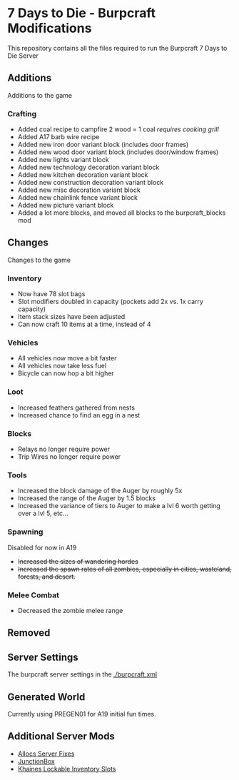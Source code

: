# 7 Days to Die - Burpcraft Modifications

This repository contains all the files required to run the Burpcraft 7 Days to Die Server

## Additions

Additions to the game

### Crafting

* Added coal recipe to campfire 2 wood = 1 coal *requires cooking grill*
* Added A17 barb wire recipe
* Added new iron door variant block (includes door frames)
* Added new wood door variant block (includes door/window frames)
* Added new lights variant block
* Added new technology decoration variant block
* Added new kitchen decoration variant block
* Added new construction decoration variant block
* Added new misc decoration variant block
* Added new chainlink fence variant block
* Added new picture variant block
* Added a lot more blocks, and moved all blocks to the burpcraft_blocks mod

## Changes

Changes to the game

### Inventory

* Now have 78 slot bags
* Slot modifiers doubled in capacity (pockets add 2x vs. 1x carry capacity)
* Item stack sizes have been adjusted
* Can now craft 10 items at a time, instead of 4

### Vehicles

* All vehicles now move a bit faster
* All vehicles now take less fuel
* Bicycle can now hop a bit higher

### Loot

* Increased feathers gathered from nests
* Increased chance to find an egg in a nest

### Blocks

* Relays no longer require power
* Trip Wires no longer require power

### Tools

* Increased the block damage of the Auger by roughly 5x
* Increased the range of the Auger by 1.5 blocks
* Increased the variance of tiers to Auger to make a lvl 6 worth getting over a lvl 5, etc...

### Spawning

Disabled for now in A19

* ~~Increased the sizes of wandering hordes~~
* ~~Increased the spawn rates of all zombies, especially in cities, wasteland, forests, and desert.~~

### Melee Combat

* Decreased the zombie melee range

## Removed

## Server Settings

The burpcraft server settings in the [./burpcraft.xml](./burpcraft.xml)

## Generated World

Currently using PREGEN01 for A19 initial fun times.

## Additional Server Mods

* [Allocs Server Fixes](https://7dtd.illy.bz/wiki/Server%20fixes)
* [JunctionBox](https://www.nexusmods.com/7daystodie/mods/199)
* [Khaines Lockable Inventory Slots](https://7daystodiemods.com/lockable-inventory-slots/)

